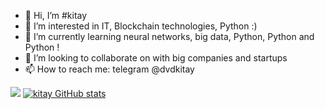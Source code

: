 - 👋 Hi, I’m #kitay
- 👀 I’m interested in IT, Blockchain technologies, Python :)
- 🌱 I’m currently learning neural networks, big data, Python, Python and Python !
- 💞️ I’m looking to collaborate on with big companies and startups
- 📫 How to reach me: telegram @dvdkitay

![](https://github-profile-summary-cards.vercel.app/api/cards/stats?username=daniilshat&theme=solarized_dark)
[![kitay GitHub stats](https://github-readme-stats.vercel.app/api?username=dvdkitay)](https://github.com/anuraghazra/github-readme-stats)

